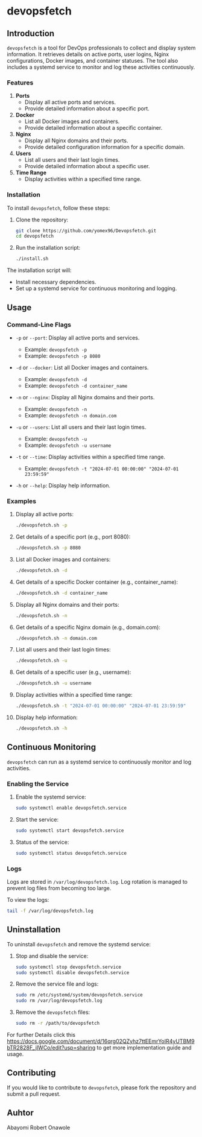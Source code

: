 # devopsfetch 

## Introduction

`devopsfetch` is a tool for DevOps professionals to collect and display system information. It retrieves details on active ports, user logins, Nginx configurations, Docker images, and container statuses. The tool also includes a systemd service to monitor and log these activities continuously.

### Features

1. **Ports**
   - Display all active ports and services.
   - Provide detailed information about a specific port.
2. **Docker**
   - List all Docker images and containers.
   - Provide detailed information about a specific container.
3. **Nginx**
   - Display all Nginx domains and their ports.
   - Provide detailed configuration information for a specific domain.
4. **Users**
   - List all users and their last login times.
   - Provide detailed information about a specific user.
5. **Time Range**
   - Display activities within a specified time range.

### Installation

To install `devopsfetch`, follow these steps:

1. Clone the repository:
    ```sh
    git clone https://github.com/yomex96/Devopsfetch.git
    cd devopsfetch
    ```

2. Run the installation script:
    ```sh
    ./install.sh
    ```

The installation script will:
- Install necessary dependencies.
- Set up a systemd service for continuous monitoring and logging.

## Usage

### Command-Line Flags

- `-p` or `--port`: Display all active ports and services.
  - Example: `devopsfetch -p`
  - Example: `devopsfetch -p 8080`

- `-d` or `--docker`: List all Docker images and containers.
  - Example: `devopsfetch -d`
  - Example: `devopsfetch -d container_name`

- `-n` or `--nginx`: Display all Nginx domains and their ports.
  - Example: `devopsfetch -n`
  - Example: `devopsfetch -n domain.com`

- `-u` or `--users`: List all users and their last login times.
  - Example: `devopsfetch -u`
  - Example: `devopsfetch -u username`

- `-t` or `--time`: Display activities within a specified time range.
  - Example: `devopsfetch -t "2024-07-01 00:00:00" "2024-07-01 23:59:59"`

- `-h` or `--help`: Display help information.

### Examples

1. Display all active ports:
    ```sh
    ./devopsfetch.sh -p
    ```

2. Get details of a specific port (e.g., port 8080):
    ```sh
    ./devopsfetch.sh -p 8080
    ```

3. List all Docker images and containers:
    ```sh
    ./devopsfetch.sh -d
    ```

4. Get details of a specific Docker container (e.g., container_name):
    ```sh
    ./devopsfetch.sh -d container_name
    ```

5. Display all Nginx domains and their ports:
    ```sh
    ./devopsfetch.sh -n
    ```

6. Get details of a specific Nginx domain (e.g., domain.com):
    ```sh
    ./devopsfetch.sh -n domain.com
    ```

7. List all users and their last login times:
    ```sh
    ./devopsfetch.sh -u
    ```

8. Get details of a specific user (e.g., username):
    ```sh
    ./devopsfetch.sh -u username
    ```

9. Display activities within a specified time range:
    ```sh
    ./devopsfetch.sh -t "2024-07-01 00:00:00" "2024-07-01 23:59:59"
    ```
10. Display help information:
    ```sh
    ./devopsfetch.sh -h
    ```

## Continuous Monitoring

`devopsfetch` can run as a systemd service to continuously monitor and log activities.

### Enabling the Service

1. Enable the systemd service:
    ```sh
    sudo systemctl enable devopsfetch.service
    ```

2. Start the service:
    ```sh
    sudo systemctl start devopsfetch.service
    ```
3. Status of  the service:
    ```sh
    sudo systemctl status devopsfetch.service
    ```

### Logs

Logs are stored in `/var/log/devopsfetch.log`. Log rotation is managed to prevent log files from becoming too large.

To view the logs:
```sh
tail -f /var/log/devopsfetch.log
```

## Uninstallation

To uninstall `devopsfetch` and remove the systemd service:

1. Stop and disable the service:
    ```sh
    sudo systemctl stop devopsfetch.service
    sudo systemctl disable devopsfetch.service
    ```

2. Remove the service file and logs:
    ```sh
    sudo rm /etc/systemd/system/devopsfetch.service
    sudo rm /var/log/devopsfetch.log
    ```

3. Remove the `devopsfetch` files:
    ```sh
    sudo rm -r /path/to/devopsfetch
    ```
For further Details click this https://docs.google.com/document/d/16qrg02QZyhz7ttEEmrYoIR4yUTBM9bTR2828F_jIWCo/edit?usp=sharing to get more implementation guide and usage.
## Contributing

If you would like to contribute to `devopsfetch`, please fork the repository and submit a pull request.


## Auhtor
Abayomi Robert Onawole

